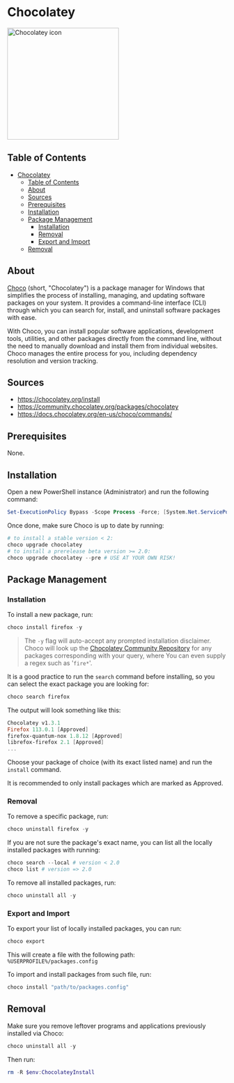 # Chocolatey

<a title="Chocolatey, Apache License 2.0 &lt;http://www.apache.org/licenses/LICENSE-2.0&gt;, via Wikimedia Commons" href="https://commons.wikimedia.org/wiki/File:Chocolatey_icon.svg"><img width="256" alt="Chocolatey icon" src="https://upload.wikimedia.org/wikipedia/commons/thumb/4/48/Chocolatey_icon.svg/256px-Chocolatey_icon.svg.png"></a>


## Table of Contents

- [Chocolatey](#chocolatey)
  - [Table of Contents](#table-of-contents)
  - [About](#about)
  - [Sources](#sources)
  - [Prerequisites](#prerequisites)
  - [Installation](#installation)
  - [Package Management](#package-management)
    - [Installation](#installation-1)
    - [Removal](#removal)
    - [Export and Import](#export-and-import)
  - [Removal](#removal-1)

## About

[Choco](https://chocolatey.org/) (short, "Chocolatey") is a package manager for Windows that simplifies the process of installing, managing, and updating software packages on your system. It provides a command-line interface (CLI) through which you can search for, install, and uninstall software packages with ease.

With Choco, you can install popular software applications, development tools, utilities, and other packages directly from the command line, without the need to manually download and install them from individual websites. Choco manages the entire process for you, including dependency resolution and version tracking.


## Sources
* https://chocolatey.org/install
* https://community.chocolatey.org/packages/chocolatey
* https://docs.chocolatey.org/en-us/choco/commands/

## Prerequisites
None.


## Installation
Open a new PowerShell instance (Administrator) and run the following command:

```powershell
Set-ExecutionPolicy Bypass -Scope Process -Force; [System.Net.ServicePointManager]::SecurityProtocol = [System.Net.ServicePointManager]::SecurityProtocol -bor 3072; iex ((New-Object System.Net.WebClient).DownloadString('https://community.chocolatey.org/install.ps1'))
```

Once done, make sure Choco is up to date by running:

```powershell
# to install a stable version < 2:
choco upgrade chocolatey
# to install a prerelease beta version >= 2.0:
choco upgrade chocolatey --pre # USE AT YOUR OWN RISK!
```

## Package Management

### Installation

To install a new package, run:
```powershell
choco install firefox -y
```
> The `-y` flag will auto-accept any prompted installation disclaimer.  
> Choco will look up the [Chocolatey Community Repository](https://docs.chocolatey.org/en-us/community-repository/) for any packages corresponding with your query, where You can even supply a regex such as '`fire*`'.

It is a good practice to run the `search` command before installing, so you can select the exact package you are looking for:
```powershell
choco search firefox
```

The output will look something like this:
```PowerShell
Chocolatey v1.3.1
Firefox 113.0.1 [Approved]
firefox-quantum-nox 1.8.12 [Approved]
librefox-firefox 2.1 [Approved]
...
```

Choose your package of choice (with its exact listed name) and run the `install` command.

It is recommended to only install packages which are marked as Approved.

### Removal

To remove a specific package, run:
```powershell
choco uninstall firefox -y
```

If you are not sure the package's exact name, you can list all the locally installed packages with running:
```powershell
choco search --local # version < 2.0
choco list # version => 2.0
```

To remove all installed packages, run:
```powershell
choco uninstall all -y
```

### Export and Import

To export your list of locally installed packages, you can run:
```powershell
choco export
```

This will create a file with the following path: `%USERPROFILE%/packages.config`

To import and install packages from such file, run:
```powershell
choco install "path/to/packages.config"
```

## Removal

Make sure you remove leftover programs and applications previously installed via Choco:
```powershell
choco uninstall all -y
```

Then run:
```powershell
rm -R $env:ChocolateyInstall
```
